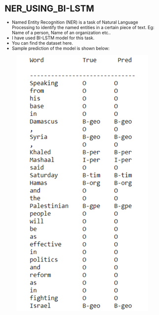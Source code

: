 # NER_USING_BI-LSTM
- Named Entity Recognition (NER) is a task of Natural Language Processing to identify the named entities in a certain piece of text. 
Eg: Name of a person, Name of an organization etc..
- I have used BI-LSTM model for this task.
- You can find the dataset <a herf="https://github.com/NAVANEETHELITE/NER_USING_BI-LSTM/blob/master/DATA/new_ner.csv">here.</a>
- Sample prediction of the model is shown below:
<center>
<img src = "https://github.com/NAVANEETHELITE/NER_USING_BI-LSTM/blob/master/PRED_IMG/PREDICTED_ENTITIES.png" width="85%" title="Sample Prediction" alt="Sample Prediction">
</center>
